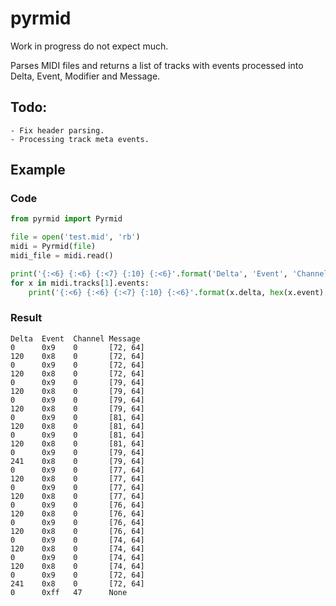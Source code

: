 # pyrmid

Work in progress do not expect much.

Parses MIDI files and returns a list of tracks with events processed into Delta, Event, Modifier and Message.

## Todo:
```
- Fix header parsing.
- Processing track meta events.
```

## Example

### Code
```python
from pyrmid import Pyrmid

file = open('test.mid', 'rb')
midi = Pyrmid(file)
midi_file = midi.read()

print('{:<6} {:<6} {:<7} {:10} {:<6}'.format('Delta', 'Event', 'Channel', 'Message')
for x in midi.tracks[1].events:
	print('{:<6} {:<6} {:<7} {:10} {:<6}'.format(x.delta, hex(x.event), x.channel, repr(x.message)))
```

### Result

```
Delta  Event  Channel Message
0      0x9    0       [72, 64]
120    0x8    0       [72, 64]
0      0x9    0       [72, 64]
120    0x8    0       [72, 64]
0      0x9    0       [79, 64]
120    0x8    0       [79, 64]
0      0x9    0       [79, 64]
120    0x8    0       [79, 64]
0      0x9    0       [81, 64]
120    0x8    0       [81, 64]
0      0x9    0       [81, 64]
120    0x8    0       [81, 64]
0      0x9    0       [79, 64]
241    0x8    0       [79, 64]
0      0x9    0       [77, 64]
120    0x8    0       [77, 64]
0      0x9    0       [77, 64]
120    0x8    0       [77, 64]
0      0x9    0       [76, 64]
120    0x8    0       [76, 64]
0      0x9    0       [76, 64]
120    0x8    0       [76, 64]
0      0x9    0       [74, 64]
120    0x8    0       [74, 64]
0      0x9    0       [74, 64]
120    0x8    0       [74, 64]
0      0x9    0       [72, 64]
241    0x8    0       [72, 64]
0      0xff   47      None
```
